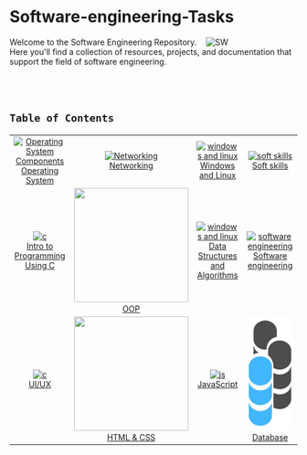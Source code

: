 # Software-engineering-Tasks
<a href="#">
    <img align="right" width="160" src="https://github.com/Mayar-Magdy/Software-engineering-Tasks/assets/82660168/aa5b4692-dc8f-4d4f-9dcc-0049a48b6e11" alt="SW">
</a>


Welcome to the Software Engineering Repository. Here you'll find a collection of resources, projects, and documentation that support the field of software engineering.


<br><br>

## `Table of Contents`

<table>
    <tbody>
           <tr>
            <td align="center">
                <a href="https://github.com/Mayar-Magdy/Software-engineering-Tasks/tree/main/Operating-system">
                    <img src="https://artoftesting.com/wp-content/uploads/2022/02/operating-system.png" alt="Operating System Components" width="200" height="200"></img>
                </a><br>
                <a href="https://github.com/Mayar-Magdy/Software-engineering-Tasks/tree/main/Operating-system"> Operating System </a>
            </td>
            <td align="center">
                <a href="https://github.com/Mayar-Magdy/Software-engineering-Tasks/tree/main/Network%20">
                    <img src="https://media.geeksforgeeks.org/wp-content/uploads/20230406152358/CN-(1).jpg" alt="Networking" width="200" height="200">
                </a><br>
                <a href="https://github.com/Mayar-Magdy/Software-engineering-Tasks/tree/main/Network%20">Networking</a>
            </td>
            <td align="center">
                <a href="https://github.com/Mayar-Magdy/Software-engineering-Tasks/tree/main/windos%26linux">
                    <img src="https://sempreupdate.com.br/wp-content/uploads/2020/01/Replace-Windows-7-with-Linux-980x551-1.png" alt="windows and linux" width="200" height="200">
                </a><br>
                <a href="https://github.com/Mayar-Magdy/Software-engineering-Tasks/tree/main/windos%26linux">Windows and Linux </a>
            </td>
                 <td align="center">
                <a href="https://github.com/Mayar-Magdy/Software-engineering-Tasks/tree/main/communication_skills">
                    <img src="https://www.cabem.com/wp-content/uploads/2022/02/soft-skills-1080x675.jpg" alt="soft skills" width="200" height="200"></img>
                </a><br>
                <a href="https://github.com/Mayar-Magdy/Software-engineering-Tasks/tree/main/communication_skills">Soft skills</a>
            </td>
        </tr>
                <tr>
            <td align="center">
                <a href="https://github.com/Mayar-Magdy/Software-engineering-Tasks/tree/main/Intro-to-programming-Using-C">
              <img src="https://media.licdn.com/dms/image/D5612AQEHGZUx2evvxg/article-cover_image-shrink_600_2000/0/1688275415052?e=2147483647&v=beta&t=MiibYoaOd8k3EYKJGp_zBmSoyV_tklwOItiTYILUXKI" alt="c" width="200" height="200"></img>
                </a><br>
                <a href="https://github.com/Mayar-Magdy/Software-engineering-Tasks/tree/main/Intro-to-programming-Using-C">Intro to Programming Using C</a>
            </td>
            <td align="center">
                <a href="https://github.com/Mayar-Magdy/Software-engineering-Tasks/tree/main/oop">
                    <img src="https://c8.alamy.com/compfr/2prg1bd/texte-montrant-inspiration-object-oriented-programming-business-idea-language-objets-de-modele-plutot-que-des-actions-femme-tenant-la-tablette-dans-une-main-et-po-2prg1bd.jpg" width="200" height="200">
                </a><br>
                <a href="https://github.com/Mayar-Magdy/Software-engineering-Tasks/tree/main/oop">OOP</a>
            </td>
            <td align="center">
                <a href="https://github.com/Mayar-Magdy/Software-engineering-Tasks/tree/main/Data%20Structure">
                    <img src="https://miro.medium.com/v2/resize:fit:1358/1*4ZcW5tSdizlbtDQyVpRTuA.jpeg" alt="windows and linux" width="200" height="200">
                </a><br>
                <a href="https://github.com/Mayar-Magdy/Software-engineering-Tasks/tree/main/Data%20Structure"> Data Structures and Algorithms </a>
            </td>
             <td align="center">
                <a href="https://github.com/Mayar-Magdy/Software-engineering-Tasks/tree/main/Software%20engineering">
                    <img src="https://github.com/Mayar-Magdy/Software-engineering-Tasks/assets/82660168/7940976b-2808-4708-b4fe-4a6f86a5a4f6" alt="software engineering" width="200" height="200">
                </a><br>
                <a href="https://github.com/Mayar-Magdy/Software-engineering-Tasks/tree/main/Software%20engineering"> Software engineering</a>
            </td>
        </tr>
        <tr>
            <td align="center">
                <a href="https://github.com/Mayar-Magdy/Software-engineering-Tasks/tree/main/ui%26ux-using%20figma">
              <img src="https://fiverr-res.cloudinary.com/images/t_main1,q_auto,f_auto,q_auto,f_auto/gigs/260427668/original/62ebf1e5b1003cb6061ea5dcc64db13d21bc901b/design-mobile-app-ui-ux.png" alt="c" width="200" height="200"></img>
                </a><br>
                <a href="https://github.com/Mayar-Magdy/Software-engineering-Tasks/tree/main/ui%26ux-using%20figma">UI/UX</a>
            </td>
            <td align="center">
                <a href="https://github.com/Mayar-Magdy/Software-engineering-Tasks/tree/main/Html%26Css">
                    <img src="https://picx.zhimg.com/v2-b8e455fd5240f018b4249abab5a664ee_ipico.jpg?source=172ae18b" width="200" height="200">
                </a><br>
                <a href="https://github.com/Mayar-Magdy/Software-engineering-Tasks/tree/main/Html%26Css">HTML & CSS </a>
            </td>
            <td align="center">
                <a href="https://github.com/Mayar-Magdy/Software-engineering-Tasks/tree/main/JavaScript">
                    <img src="https://thumbs.dreamstime.com/b/logotipo-do-javascript-136765881.jpg" alt="js" width="200" height="200">
                </a><br>
                <a href="https://github.com/Mayar-Magdy/Software-engineering-Tasks/tree/main/JavaScript">JavaScript</a>
            </td>
             <td align="center">
                <a href="https://github.com/Mayar-Magdy/Software-engineering-Tasks/tree/main/Database">
                    <img src="https://github.com/cs-MohamedAyman/cs-MohamedAyman/raw/master/logos/database-systems.png" alt="Database" width="200" height="200">
                </a><br>
                <a href="https://github.com/Mayar-Magdy/Software-engineering-Tasks/tree/main/Database">Database</a>
            </td>
        </tr>
    </tbody>
</table>

<br>
